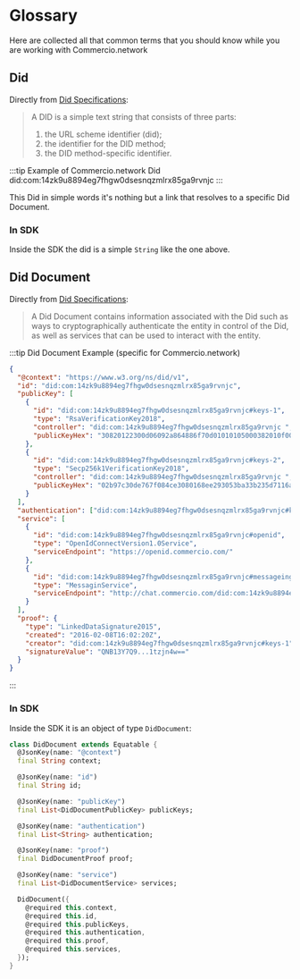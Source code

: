 # Glossary
Here are collected all that common terms that you should know while you are working with Commercio.network

## Did 
Directly from [Did Specifications](https://w3c.github.io/did-core/):
> A DID is a simple text string that consists of three parts: 
> 1) the URL scheme identifier (did); 
> 2) the identifier for the DID method;
> 3) the DID method-specific identifier.

:::tip Example of Commercio.network Did
did:com:14zk9u8894eg7fhgw0dsesnqzmlrx85ga9rvnjc
:::

This Did in simple words it's nothing but a link that resolves to a specific Did Document.

### In SDK
Inside the SDK the did is a simple `String` like the one above.

## Did Document 
Directly from [Did Specifications](https://w3c.github.io/did-core/):
>A Did Document contains information associated with the Did such as ways to 
 cryptographically authenticate the entity in control of the Did, 
 as well as services that can be used to interact with the entity.

:::tip Did Document Example (specific for Commercio.network)
```json
{
  "@context": "https://www.w3.org/ns/did/v1",
  "id": "did:com:14zk9u8894eg7fhgw0dsesnqzmlrx85ga9rvnjc",
  "publicKey": [
    {
      "id": "did:com:14zk9u8894eg7fhgw0dsesnqzmlrx85ga9rvnjc#keys-1",
      "type": "RsaVerificationKey2018",
      "controller": "did:com:14zk9u8894eg7fhgw0dsesnqzmlrx85ga9rvnjc ",
      "publicKeyHex": "30820122300d06092a864886f70d01010105000382010f003082010a0282010100"
    },
    {
      "id": "did:com:14zk9u8894eg7fhgw0dsesnqzmlrx85ga9rvnjc#keys-2",
      "type": "Secp256k1VerificationKey2018",
      "controller": "did:com:14zk9u8894eg7fhgw0dsesnqzmlrx85ga9rvnjc ",
      "publicKeyHex": "02b97c30de767f084ce3080168ee293053ba33b235d7116a3263d29f1450936b71"
    }
  ],
  "authentication": ["did:com:14zk9u8894eg7fhgw0dsesnqzmlrx85ga9rvnjc#keys-1"],
  "service": [
    {
      "id": "did:com:14zk9u8894eg7fhgw0dsesnqzmlrx85ga9rvnjc#openid",
      "type": "OpenIdConnectVersion1.0Service",
      "serviceEndpoint": "https://openid.commercio.com/"
    },
    {
      "id": "did:com:14zk9u8894eg7fhgw0dsesnqzmlrx85ga9rvnjc#messageing",
      "type": "MessaginService",
      "serviceEndpoint": "http://chat.commercio.com/did:com:14zk9u8894eg7fhgw0dsesnqzmlrx85ga9rvnjc"
    }
  ],
  "proof": {
    "type": "LinkedDataSignature2015",
    "created": "2016-02-08T16:02:20Z",
    "creator": "did:com:14zk9u8894eg7fhgw0dsesnqzmlrx85ga9rvnjc#keys-1",
    "signatureValue": "QNB13Y7Q9...1tzjn4w=="
  }
}
```
:::
### In SDK
Inside the SDK it is an object of type `DidDocument`:  
```dart
class DidDocument extends Equatable {
  @JsonKey(name: "@context")
  final String context;

  @JsonKey(name: "id")
  final String id;

  @JsonKey(name: "publicKey")
  final List<DidDocumentPublicKey> publicKeys;

  @JsonKey(name: "authentication")
  final List<String> authentication;

  @JsonKey(name: "proof")
  final DidDocumentProof proof;

  @JsonKey(name: "service")
  final List<DidDocumentService> services;

  DidDocument({
    @required this.context,
    @required this.id,
    @required this.publicKeys,
    @required this.authentication,
    @required this.proof,
    @required this.services,
  });
}
```

